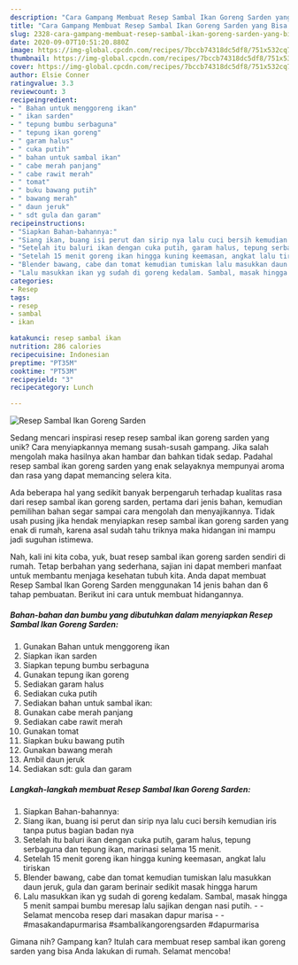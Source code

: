 ```yaml
---
description: "Cara Gampang Membuat Resep Sambal Ikan Goreng Sarden yang Bisa Manjain Lidah"
title: "Cara Gampang Membuat Resep Sambal Ikan Goreng Sarden yang Bisa Manjain Lidah"
slug: 2328-cara-gampang-membuat-resep-sambal-ikan-goreng-sarden-yang-bisa-manjain-lidah
date: 2020-09-07T10:51:20.880Z
image: https://img-global.cpcdn.com/recipes/7bccb74318dc5df8/751x532cq70/resep-sambal-ikan-goreng-sarden-foto-resep-utama.jpg
thumbnail: https://img-global.cpcdn.com/recipes/7bccb74318dc5df8/751x532cq70/resep-sambal-ikan-goreng-sarden-foto-resep-utama.jpg
cover: https://img-global.cpcdn.com/recipes/7bccb74318dc5df8/751x532cq70/resep-sambal-ikan-goreng-sarden-foto-resep-utama.jpg
author: Elsie Conner
ratingvalue: 3.3
reviewcount: 3
recipeingredient:
- " Bahan untuk menggoreng ikan"
- " ikan sarden"
- " tepung bumbu serbaguna"
- " tepung ikan goreng"
- " garam halus"
- " cuka putih"
- " bahan untuk sambal ikan"
- " cabe merah panjang"
- " cabe rawit merah"
- " tomat"
- " buku bawang putih"
- " bawang merah"
- " daun jeruk"
- " sdt gula dan garam"
recipeinstructions:
- "Siapkan Bahan-bahannya:"
- "Siang ikan, buang isi perut dan sirip nya lalu cuci bersih kemudian iris tanpa putus bagian badan nya"
- "Setelah itu baluri ikan dengan cuka putih, garam halus, tepung serbaguna dan tepung ikan, marinasi selama 15 menit."
- "Setelah 15 menit goreng ikan hingga kuning keemasan, angkat lalu tiriskan"
- "Blender bawang, cabe dan tomat kemudian tumiskan lalu masukkan daun jeruk, gula dan garam berinair sedikit masak hingga harum"
- "Lalu masukkan ikan yg sudah di goreng kedalam. Sambal, masak hingga 5 menit sampai bumbu meresap lalu sajikan dengan nasi putih.   Selamat mencoba resep dari masakan dapur marisa  #masakandapurmarisa #sambalikangorengsarden #dapurmarisa"
categories:
- Resep
tags:
- resep
- sambal
- ikan

katakunci: resep sambal ikan 
nutrition: 286 calories
recipecuisine: Indonesian
preptime: "PT35M"
cooktime: "PT53M"
recipeyield: "3"
recipecategory: Lunch

---
```



![Resep Sambal Ikan Goreng Sarden](https://img-global.cpcdn.com/recipes/7bccb74318dc5df8/751x532cq70/resep-sambal-ikan-goreng-sarden-foto-resep-utama.jpg)

Sedang mencari inspirasi resep resep sambal ikan goreng sarden yang unik? Cara menyiapkannya memang susah-susah gampang. Jika salah mengolah maka hasilnya akan hambar dan bahkan tidak sedap. Padahal resep sambal ikan goreng sarden yang enak selayaknya mempunyai aroma dan rasa yang dapat memancing selera kita.



Ada beberapa hal yang sedikit banyak berpengaruh terhadap kualitas rasa dari resep sambal ikan goreng sarden, pertama dari jenis bahan, kemudian pemilihan bahan segar sampai cara mengolah dan menyajikannya. Tidak usah pusing jika hendak menyiapkan resep sambal ikan goreng sarden yang enak di rumah, karena asal sudah tahu triknya maka hidangan ini mampu jadi suguhan istimewa.


Nah, kali ini kita coba, yuk, buat resep sambal ikan goreng sarden sendiri di rumah. Tetap berbahan yang sederhana, sajian ini dapat memberi manfaat untuk membantu menjaga kesehatan tubuh kita. Anda dapat membuat Resep Sambal Ikan Goreng Sarden menggunakan 14 jenis bahan dan 6 tahap pembuatan. Berikut ini cara untuk membuat hidangannya.

<!--inarticleads1-->

##### Bahan-bahan dan bumbu yang dibutuhkan dalam menyiapkan Resep Sambal Ikan Goreng Sarden:

1. Gunakan  Bahan untuk menggoreng ikan
1. Siapkan  ikan sarden
1. Siapkan  tepung bumbu serbaguna
1. Gunakan  tepung ikan goreng
1. Sediakan  garam halus
1. Sediakan  cuka putih
1. Sediakan  bahan untuk sambal ikan:
1. Gunakan  cabe merah panjang
1. Sediakan  cabe rawit merah
1. Gunakan  tomat
1. Siapkan  buku bawang putih
1. Gunakan  bawang merah
1. Ambil  daun jeruk
1. Sediakan  sdt: gula dan garam




<!--inarticleads2-->

##### Langkah-langkah membuat Resep Sambal Ikan Goreng Sarden:

1. Siapkan Bahan-bahannya:
1. Siang ikan, buang isi perut dan sirip nya lalu cuci bersih kemudian iris tanpa putus bagian badan nya
1. Setelah itu baluri ikan dengan cuka putih, garam halus, tepung serbaguna dan tepung ikan, marinasi selama 15 menit.
1. Setelah 15 menit goreng ikan hingga kuning keemasan, angkat lalu tiriskan
1. Blender bawang, cabe dan tomat kemudian tumiskan lalu masukkan daun jeruk, gula dan garam berinair sedikit masak hingga harum
1. Lalu masukkan ikan yg sudah di goreng kedalam. Sambal, masak hingga 5 menit sampai bumbu meresap lalu sajikan dengan nasi putih.  -  - Selamat mencoba resep dari masakan dapur marisa -  - #masakandapurmarisa #sambalikangorengsarden #dapurmarisa




Gimana nih? Gampang kan? Itulah cara membuat resep sambal ikan goreng sarden yang bisa Anda lakukan di rumah. Selamat mencoba!
